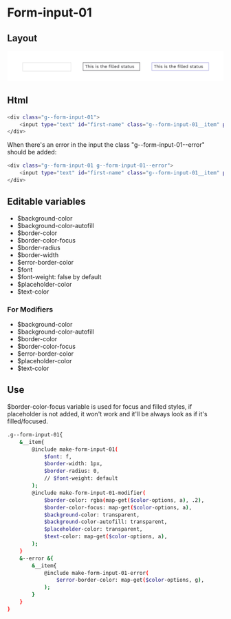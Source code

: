 # Form-input-01

## Layout

![alt text][input-01]

[input-01]: /src/img/global-components/form-fields/input-01.jpg

## Html

```sh
<div class="g--form-input-01">
    <input type="text" id="first-name" class="g--form-input-01__item" placeholder=" ">
</div>
```
When there's an error in the input the class "g--form-input-01--error" should be added:
```sh
<div class="g--form-input-01 g--form-input-01--error">
    <input type="text" id="first-name" class="g--form-input-01__item" placeholder=" ">
</div>
```

## Editable variables

- $background-color
- $background-color-autofill
- $border-color
- $border-color-focus
- $border-radius
- $border-width
- $error-border-color
- $font
- $font-weight: false by default
- $placeholder-color
- $text-color

### For Modifiers

- $background-color
- $background-color-autofill
- $border-color
- $border-color-focus
- $error-border-color
- $placeholder-color
- $text-color

## Use

$border-color-focus variable is used for focus and filled styles, if placeholder is not added, it won't work and it'll be always look as if it's filled/focused.

```sh
.g--form-input-01{
    &__item{
        @include make-form-input-01(
            $font: f,
            $border-width: 1px,
            $border-radius: 0,
            // $font-weight: default
        );
        @include make-form-input-01-modifier(
            $border-color: rgba(map-get($color-options, a), .2),
            $border-color-focus: map-get($color-options, a),
            $background-color: transparent,
            $background-color-autofill: transparent,
            $placeholder-color: transparent,
            $text-color: map-get($color-options, a),
        );
    }
    &--error &{
        &__item{
            @include make-form-input-01-error(
                $error-border-color: map-get($color-options, g),
            );
        }
    }
}
```